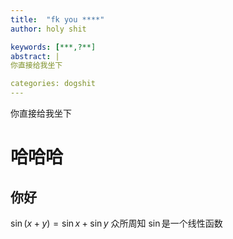 ```yaml
---
title:  "fk you ****"
author: holy shit

keywords: [***,?**]
abstract: |
你直接给我坐下

categories: dogshit
---
```

你直接给我坐下
# 哈哈哈
## 你好
$\sin(x+y)=\sin x+\sin y$
众所周知 $\sin$是一个线性函数